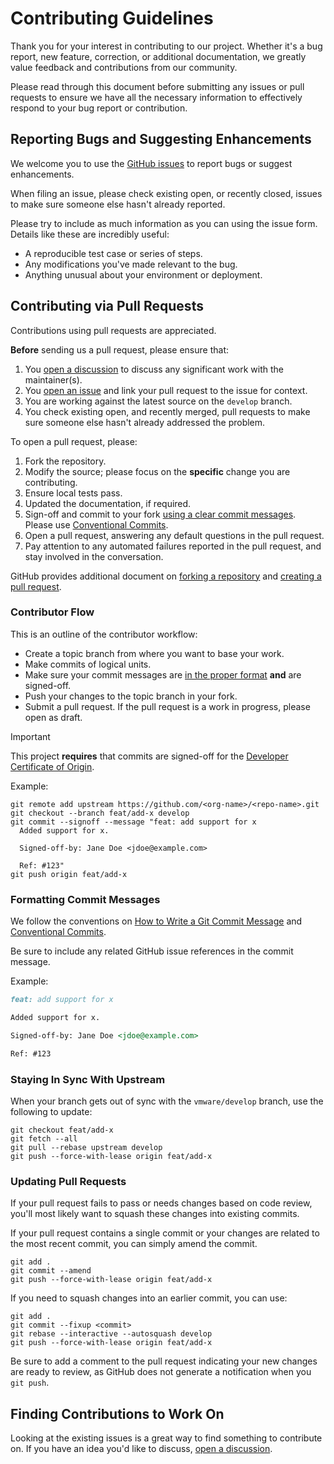 # Contributing Guidelines

Thank you for your interest in contributing to our project. Whether it's a bug
report, new feature, correction, or additional documentation, we greatly value
feedback and contributions from our community.

Please read through this document before submitting any issues or pull requests
to ensure we have all the necessary information to effectively respond to your
bug report or contribution.

## Reporting Bugs and Suggesting Enhancements

We welcome you to use the [GitHub issues][gh-issues] to report bugs or suggest
enhancements.

When filing an issue, please check existing open, or recently closed, issues to
make sure someone else hasn't already reported.

Please try to include as much information as you can using the issue form.
Details like these are incredibly useful:

- A reproducible test case or series of steps.
- Any modifications you've made relevant to the bug.
- Anything unusual about your environment or deployment.

## Contributing via Pull Requests

Contributions using pull requests are appreciated.

**Before** sending us a pull request, please ensure that:

1. You [open a discussion][gh-discussions] to discuss any significant work with
   the maintainer(s).
2. You [open an issue][gh-issues] and link your pull request to the issue for
   context.
3. You are working against the latest source on the `develop` branch.
4. You check existing open, and recently merged, pull requests to make sure
   someone else hasn't already addressed the problem.

To open a pull request, please:

1. Fork the repository.
2. Modify the source; please focus on the **specific** change you are
   contributing.
3. Ensure local tests pass.
4. Updated the documentation, if required.
5. Sign-off and commit to your fork
   [using a clear commit messages][git-commit]. Please use
   [Conventional Commits][conventional-commits].
6. Open a pull request, answering any default questions in the pull request.
7. Pay attention to any automated failures reported in the pull request, and
   stay involved in the conversation.

GitHub provides additional document on [forking a repository][gh-forks] and
[creating a pull request][gh-pull-requests].

### Contributor Flow

This is an outline of the contributor workflow:

- Create a topic branch from where you want to base your work.
- Make commits of logical units.
- Make sure your commit messages are
  [in the proper format][conventional-commits] **and** are signed-off.
- Push your changes to the topic branch in your fork.
- Submit a pull request. If the pull request is a work in progress, please open
  as draft.

> [!IMPORTANT]
> This project **requires** that commits are signed-off for the
> [Developer Certificate of Origin][dco].

Example:

```shell
git remote add upstream https://github.com/<org-name>/<repo-name>.git
git checkout --branch feat/add-x develop
git commit --signoff --message "feat: add support for x
  Added support for x.

  Signed-off-by: Jane Doe <jdoe@example.com>

  Ref: #123"
git push origin feat/add-x
```

### Formatting Commit Messages

We follow the conventions on [How to Write a Git Commit Message][git-commit] and
[Conventional Commits][conventional-commits].

Be sure to include any related GitHub issue references in the commit message.

Example:

```markdown
feat: add support for x

Added support for x.

Signed-off-by: Jane Doe <jdoe@example.com>

Ref: #123
```

### Staying In Sync With Upstream

When your branch gets out of sync with the `vmware/develop` branch, use the
following to update:

```shell
git checkout feat/add-x
git fetch --all
git pull --rebase upstream develop
git push --force-with-lease origin feat/add-x
```

### Updating Pull Requests

If your pull request fails to pass or needs changes based on code review, you'll
most likely want to squash these changes into existing commits.

If your pull request contains a single commit or your changes are related to the
most recent commit, you can simply amend the commit.

```shell
git add .
git commit --amend
git push --force-with-lease origin feat/add-x
```

If you need to squash changes into an earlier commit, you can use:

```shell
git add .
git commit --fixup <commit>
git rebase --interactive --autosquash develop
git push --force-with-lease origin feat/add-x
```

Be sure to add a comment to the pull request indicating your new changes are
ready to review, as GitHub does not generate a notification when you `git push`.

## Finding Contributions to Work On

Looking at the existing issues is a great way to find something to contribute
on. If you have an idea you'd like to discuss,
[open a discussion][gh-discussions].

[dco]: https://probot.github.io/apps/dco/
[conventional-commits]: https://conventionalcommits.org
[gh-discussions]: hhttps://github.com/vmware/power-validated-solutions-for-cloud-foundation/discussions
[gh-forks]: https://docs.github.com/en/pull-requests/collaborating-with-pull-requests/working-with-forks/fork-a-repo
[gh-issues]: hhttps://github.com/vmware/power-validated-solutions-for-cloud-foundation/issues
[gh-pull-requests]: https://docs.github.com/en/pull-requests/collaborating-with-pull-requests/proposing-changes-to-your-work-with-pull-requests/creating-a-pull-request
[git-commit]: https://cbea.ms/git-commit
